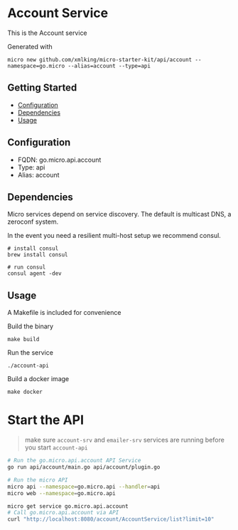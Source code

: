 # Account Service

This is the Account service

Generated with

```
micro new github.com/xmlking/micro-starter-kit/api/account --namespace=go.micro --alias=account --type=api
```

## Getting Started

- [Configuration](#configuration)
- [Dependencies](#dependencies)
- [Usage](#usage)

## Configuration

- FQDN: go.micro.api.account
- Type: api
- Alias: account

## Dependencies

Micro services depend on service discovery. The default is multicast DNS, a zeroconf system.

In the event you need a resilient multi-host setup we recommend consul.

```
# install consul
brew install consul

# run consul
consul agent -dev
```

## Usage

A Makefile is included for convenience

Build the binary

```
make build
```

Run the service
```
./account-api
```

Build a docker image
```
make docker
```

# Start the API

> make sure `account-srv` and `emailer-srv` services are running before you start `account-api`

```bash
# Run the go.micro.api.account API Service
go run api/account/main.go api/account/plugin.go

# Run the micro API
micro api --namespace=go.micro.api --handler=api
micro web --namespace=go.micro.api

micro get service go.micro.api.account
# Call go.micro.api.account via API
curl "http://localhost:8080/account/AccountService/list?limit=10"
```
